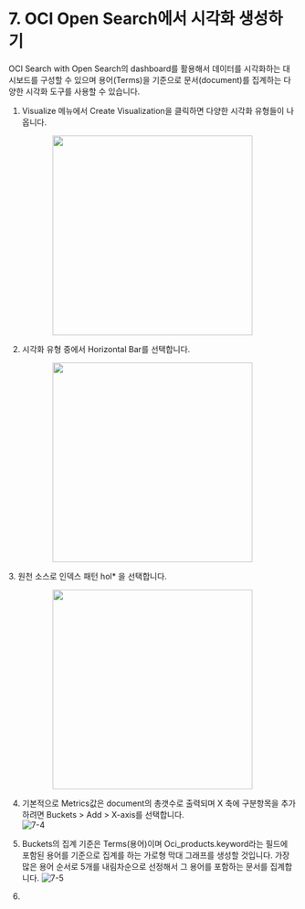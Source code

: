 
# 7. OCI Open Search에서 시각화 생성하기

OCI Search with Open Search의 dashboard를 활용해서 데이터를 시각화하는 대시보드를 구성할 수 있으며 용어(Terms)을 기준으로 문서(document)를 집계하는 다양한 시각화 도구를 사용할 수 있습니다. 
  
1. Visualize 메뉴에서 Create Visualization을 클릭하면 다양한 시각화 유형들이 나옵니다.
 <p align="center"><img src="https://github.com/oraclekr-data-platform/ODWS-S04-ADB-Data-Visualization/assets/150219167/a74d2ede-577c-4bd6-8a93-fa4cb80e861c" height="350"></p>
   
2. 시각화 유형 중에서 Horizontal Bar를 선택합니다.
 <p align="center"><img src="https://github.com/oraclekr-data-platform/ODWS-S04-ADB-Data-Visualization/assets/150219167/7eb11643-895b-4300-9535-bf6acef6b165" height="350"></p>
3. 원천 소스로 인덱스 패턴 hol* 을 선택합니다.
 <p align="center"><img src="https://github.com/oraclekr-data-platform/ODWS-S04-ADB-Data-Visualization/assets/150219167/b0042d00-2f45-47ec-939b-d8b210b49225" height="350"></p>

4. 기본적으로 Metrics값은 document의 총갯수로 출력되며 X 축에 구분항목을 추가하려면 Buckets > Add > X-axis를 선택합니다.  
 ![7-4](https://github.com/oraclekr-data-platform/ODWS-S04-ADB-Data-Visualization/assets/150219167/14686e6f-dff0-426a-8463-b7054879b3d9)

5. Buckets의 집계 기준은 Terms(용어)이며 Oci_products.keyword라는 필드에 포함된 용어를 기준으로 집계를 하는 가로형 막대 그래프를 생성할 것입니다. 가장 많은 용어 순서로 5개를 내림차순으로 선정해서 그 용어를 포함하는 문서를 집계합니다.
![7-5](https://github.com/oraclekr-data-platform/ODWS-S04-ADB-Data-Visualization/assets/150219167/54aa8c99-fd86-44cb-ad84-2ee1360596af)
6.   
